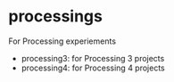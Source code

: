 # processings
For Processing experiements

- processing3: for Processing 3 projects
- processing4: for Processing 4 projects
